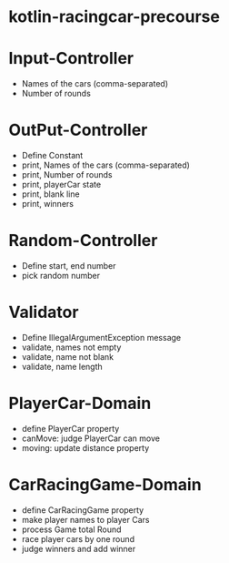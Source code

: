 # kotlin-racingcar-precourse

# Input-Controller
- Names of the cars (comma-separated)
- Number of rounds

# OutPut-Controller
- Define Constant
- print, Names of the cars (comma-separated)
- print, Number of rounds
- print, playerCar state
- print, blank line
- print, winners

# Random-Controller
- Define start, end number
- pick random number

# Validator
- Define IllegalArgumentException message
- validate, names not empty
- validate, name not blank
- validate, name length

# PlayerCar-Domain
- define PlayerCar property
- canMove: judge PlayerCar can move
- moving: update distance property

# CarRacingGame-Domain
- define CarRacingGame property
- make player names to player Cars
- process Game total Round
- race player cars by one round
- judge winners and add winner